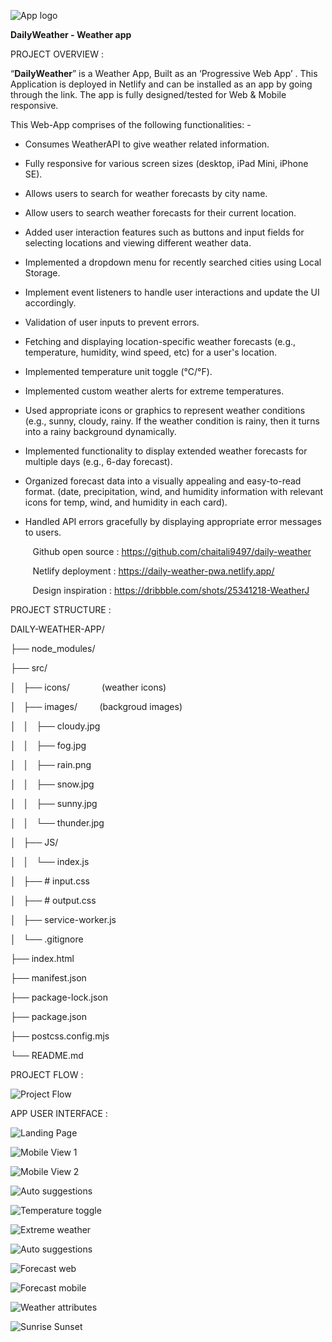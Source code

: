 
![App logo](./src/icons/weather_logo.png)



**DailyWeather - Weather app** 



PROJECT OVERVIEW :


“**DailyWeather**” is a Weather App, Built as an ‘Progressive Web App’ . This Application is deployed in Netlify and can be installed as an app by going through the link. The app is fully designed/tested for Web & Mobile responsive.

This Web-App comprises of the following functionalities: - 

- Consumes WeatherAPI to give weather related information.

- Fully responsive for various screen sizes (desktop, iPad Mini, iPhone SE).

- Allows users to search for weather forecasts by city name.

- Allow users to search weather forecasts for their current location.

- Added user interaction features such as buttons and input fields for selecting locations and viewing different weather data.

- Implemented a dropdown menu for recently searched cities using Local Storage.

- Implement event listeners to handle user interactions and update the UI accordingly.

- Validation of user inputs to prevent errors.

- Fetching and displaying location-specific weather forecasts (e.g., temperature, humidity, wind speed, etc) for a user's location.

- Implemented temperature unit toggle (°C/°F). 

- Implemented custom weather alerts for extreme temperatures.

- Used appropriate icons or graphics to represent weather conditions (e.g., sunny, cloudy, rainy. If the weather condition is rainy, then it turns into a rainy background dynamically.

- Implemented functionality to display extended weather forecasts for multiple days (e.g., 6-day forecast). 

- Organized forecast data into a visually appealing and easy-to-read format. (date, precipitation, wind, and humidity information with relevant icons for temp, wind, and humidity in each card).

- Handled API errors gracefully by displaying appropriate error messages to users.


         Github open source : <https://github.com/chaitali9497/daily-weather>   

         Netlify deployment : <https://daily-weather-pwa.netlify.app/>       

         Design inspiration : <https://dribbble.com/shots/25341218-WeatherJ>   



PROJECT STRUCTURE :




DAILY-WEATHER-APP/

├── node\_modules/         

├── src/

│   ├── icons/             (weather icons)

│   ├── images/         (backgroud images)

│   │   ├── cloudy.jpg     

│   │   ├── fog.jpg        

│   │   ├── rain.png       

│   │   ├── snow\.jpg       

│   │   ├── sunny.jpg      

│   │   └── thunder.jpg    

│   ├── JS/

│   │   └── index.js       

│   ├── # input.css        

│   ├── # output.css       

│   ├── service-worker.js  

│   └── .gitignore         

├── index.html             

├── manifest.json          

├── package-lock.json      

├── package.json           

├── postcss.config.mjs     

└── README.md              



PROJECT FLOW :

![Project Flow](./src/images/project-structure.png)


APP USER INTERFACE :

![Landing Page](./src/images/landing-page.png)



![Mobile View 1](./src/images/mobile-view-1.png)


![Mobile View 2](./src/images/mobile-view-2.png)


![Auto suggestions](./src/images/autosuggestions.png)


![Temperature toggle](./src/images/toggle-temp.png)


![Extreme weather](./src/images/extreme-weather.png)


![Auto suggestions](./src/images/autosuggestions.png)


![Forecast web](./src/images/forecast-web.png)


![Forecast mobile](./src/images/forecast-mobile.png)


![Weather attributes](./src/images/weather-attributes.png)


![Sunrise Sunset](./src/images/sunrise-sunset.png)
















                                                                                
